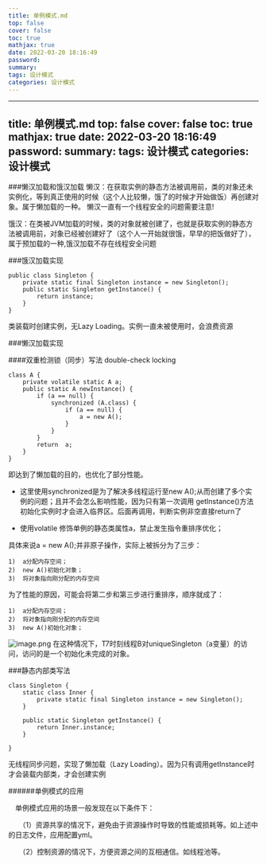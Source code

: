 ```yaml
---
title: 单例模式.md
top: false
cover: false
toc: true
mathjax: true
date: 2022-03-20 18:16:49
password:
summary:
tags: 设计模式
categories: 设计模式
---
```

---
title: 单例模式.md
top: false
cover: false
toc: true
mathjax: true
date: 2022-03-20 18:16:49
password:
summary:
tags: 设计模式
categories: 设计模式
---
###懒汉加载和饿汉加载
懒汉：在获取实例的静态方法被调用前，类的对象还未实例化，等到真正使用的时候（这个人比较懒，饿了的时候才开始做饭）再创建对象。属于懒加载的一种。 懒汉一直有一个线程安全的问题需要注意!


饿汉：在类被JVM加载的时候，类的对象就被创建了，也就是获取实例的静态方法被调用前，对象已经被创建好了（这个人一开始就很饿，早早的把饭做好了），属于预加载的一种,饿汉加载不存在线程安全问题


###饿汉加载实现
~~~
public class Singleton {
    private static final Singleton instance = new Singleton();
    public static Singleton getInstance() {
        return instance;
    }
}
~~~
类装载时创建实例，无Lazy Loading。实例一直未被使用时，会浪费资源

###懒汉加载实现

####双重检测锁（同步）写法
double-check locking
~~~
class A {
    private volatile static A a;
    public static A newInstance() {
        if (a == null) {
            synchronized (A.class) {
                if (a == null) {
                    a = new A();
                }
            }
        }
        return  a;
    }
}
~~~
即达到了懒加载的目的，也优化了部分性能。

- 这里使用synchronized是为了解决多线程运行至new A();从而创建了多个实例的问题；且并不会怎么影响性能，因为只有第一次调用 getInstance()方法初始化实例时才会进入临界区。后面再调用，判断实例非空直接return了

- 使用volatile 修饰单例的静态类属性a，禁止发生指令重排序优化；

具体来说a = new A();并非原子操作，实际上被拆分为了三步：
~~~
1)  a分配内存空间；
2)  new A()初始化对象；
3)  将对象指向刚分配的内存空间
~~~

为了性能的原因，可能会将第二步和第三步进行重排序，顺序就成了：
~~~
1)  a分配内存空间；
2)  将对象指向刚分配的内存空间
3)  new A()初始化对象；
~~~

![image.png](https://upload-images.jianshu.io/upload_images/13965490-5eb3ccf2b5e4f0d7.png?imageMogr2/auto-orient/strip%7CimageView2/2/w/1240)
在这种情况下，T7时刻线程B对uniqueSingleton（a变量）的访问，访问的是一个初始化未完成的对象。

###静态内部类写法
~~~
class Singleton {
    static class Inner {
        private static final Singleton instance = new Singleton();
    }

    public static Singleton getInstance() {
        return Inner.instance;
    }

}
~~~
无线程同步问题，实现了懒加载（Lazy Loading）。因为只有调用getInstance时才会装载内部类，才会创建实例



######单例模式的应用

　单例模式应用的场景一般发现在以下条件下：

　　（1）资源共享的情况下，避免由于资源操作时导致的性能或损耗等。如上述中的日志文件，应用配置yml。

　　（2）控制资源的情况下，方便资源之间的互相通信。如线程池等。

